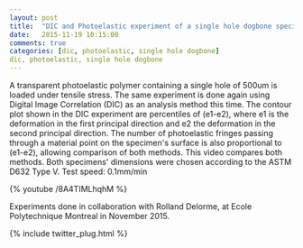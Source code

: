 ```yaml
---
layout: post
title:  "DIC and Photoelastic experiment of a single hole dogbone specimen under tensile stress"
date:   2015-11-19 10:15:00
comments: true
categories: [dic, photoelastic, single hole dogbone]
dic, photoelastic, single hole dogbone
---
```


A transparent photoelastic polymer containing a single hole of 500um is loaded under tensile stress. The same experiment is done again using Digital Image Correlation (DIC) as an analysis method this time.
The contour plot shown in the DIC experiment are percentiles of (e1-e2), where e1 is the deformation in the first principal direction and e2 the deformation in the second principal direction. The number of photoelastic fringes passing through a material point on the specimen's surface is also proportional to (e1-e2), allowing comparison of both methods.
This video compares both methods.
Both specimens' dimensions were chosen according to the ASTM D632 Type V.
Test speed: 0.1mm/min

{% youtube /8A4TIMLhqhM %}

Experiments done in collaboration with Rolland Delorme, at Ecole Polytechnique Montreal in November 2015.

{% include twitter_plug.html %}


